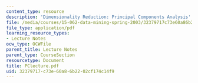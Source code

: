 ```yaml
---
content_type: resource
description: 'Dimensionality Reduction: Principal Components Analysis'
file: /media/courses/15-062-data-mining-spring-2003/32379717c73e60a86b2202cf174c14f9_PClecture.pdf
file_type: application/pdf
learning_resource_types:
- Lecture Notes
ocw_type: OCWFile
parent_title: Lecture Notes
parent_type: CourseSection
resourcetype: Document
title: PClecture.pdf
uid: 32379717-c73e-60a8-6b22-02cf174c14f9
---
```

